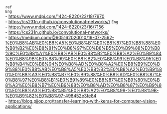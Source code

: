 `ref`\
    `Eng`\
    - https://www.mdpi.com/1424-8220/23/18/7970 \
    - https://cs231n.github.io/convolutional-networks/\
    `Eng`\
    - https://www.mdpi.com/1424-8220/23/16/7156 \
    - https://cs231n.github.io/convolutional-networks/ \
    - https://medium.com/@605162020010/19-07-2562-%E0%B8%AB%E0%B8%A5%E0%B8%B1%E0%B8%87%E0%B8%88%E0%B8%B2%E0%B8%81%E0%B8%97%E0%B8%B5%E0%B9%88%E0%B8%9C%E0%B8%A1%E0%B8%AB%E0%B8%B2%E0%B8%A2%E0%B9%84%E0%B8%9B%E0%B8%99%E0%B8%B2%E0%B8%99%E0%B8%95%E0%B8%B4%E0%B8%94%E0%B8%AD%E0%B8%A2%E0%B8%B9%E0%B9%88%E0%B8%AB%E0%B8%A5%E0%B8%B2%E0%B8%A2%E0%B9%80%E0%B8%A3%E0%B8%B7%E0%B9%88%E0%B8%AD%E0%B8%87%E0%B8%97%E0%B8%B1%E0%B9%89%E0%B8%87%E0%B9%80%E0%B8%A3%E0%B8%B7%E0%B9%88%E0%B8%AD%E0%B8%87%E0%B9%80%E0%B8%A3%E0%B8%B5%E0%B8%A2%E0%B8%99-%E0%B8%9B-%E0%B9%82%E0%B8%97-498452e3fe84 \
    - https://blog.pjjop.org/transfer-learning-with-keras-for-computer-vision-applications/